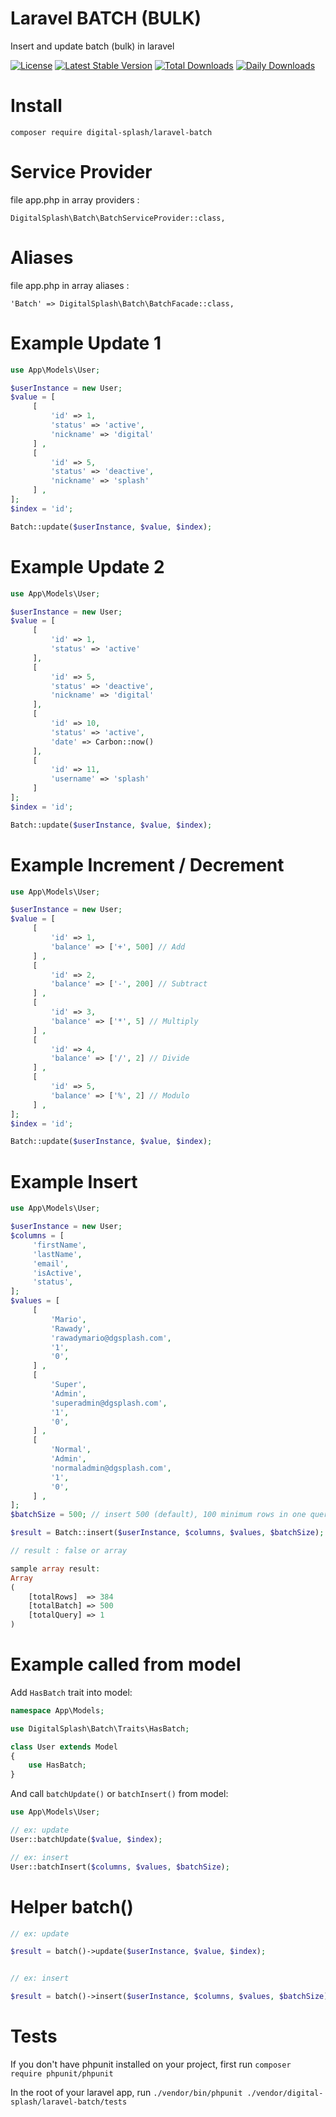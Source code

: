 # Laravel BATCH (BULK)
Insert and update batch (bulk) in laravel

[![License](https://poser.pugx.org/digital-splash/laravel-batch/license)](https://packagist.org/packages/digital-splash/laravel-batch)
[![Latest Stable Version](https://poser.pugx.org/digital-splash/laravel-batch/v/stable)](https://packagist.org/packages/digital-splash/laravel-batch)
[![Total Downloads](https://poser.pugx.org/digital-splash/laravel-batch/downloads)](https://packagist.org/packages/digital-splash/laravel-batch)
[![Daily Downloads](https://poser.pugx.org/digital-splash/laravel-batch/d/daily)](https://packagist.org/packages/digital-splash/laravel-batch)


# Install
`composer require digital-splash/laravel-batch`

# Service Provider
file app.php in array providers :

`DigitalSplash\Batch\BatchServiceProvider::class,`

# Aliases
file app.php in array aliases :

`'Batch' => DigitalSplash\Batch\BatchFacade::class,`

# Example Update 1

```php
use App\Models\User;

$userInstance = new User;
$value = [
     [
         'id' => 1,
         'status' => 'active',
         'nickname' => 'digital'
     ] ,
     [
         'id' => 5,
         'status' => 'deactive',
         'nickname' => 'splash'
     ] ,
];
$index = 'id';

Batch::update($userInstance, $value, $index);
```

# Example Update 2

```php
use App\Models\User;

$userInstance = new User;
$value = [
     [
         'id' => 1,
         'status' => 'active'
     ],
     [
         'id' => 5,
         'status' => 'deactive',
         'nickname' => 'digital'
     ],
     [
         'id' => 10,
         'status' => 'active',
         'date' => Carbon::now()
     ],
     [
         'id' => 11,
         'username' => 'splash'
     ]
];
$index = 'id';

Batch::update($userInstance, $value, $index);
```

# Example Increment / Decrement

```php
use App\Models\User;

$userInstance = new User;
$value = [
     [
         'id' => 1,
         'balance' => ['+', 500] // Add
     ] ,
     [
         'id' => 2,
         'balance' => ['-', 200] // Subtract
     ] ,
     [
         'id' => 3,
         'balance' => ['*', 5] // Multiply
     ] ,
     [
         'id' => 4,
         'balance' => ['/', 2] // Divide
     ] ,
     [
         'id' => 5,
         'balance' => ['%', 2] // Modulo
     ] ,
];
$index = 'id';

Batch::update($userInstance, $value, $index);
```

# Example Insert

```php
use App\Models\User;

$userInstance = new User;
$columns = [
     'firstName',
     'lastName',
     'email',
     'isActive',
     'status',
];
$values = [
     [
         'Mario',
         'Rawady',
         'rawadymario@dgsplash.com',
         '1',
         '0',
     ] ,
     [
         'Super',
         'Admin',
         'superadmin@dgsplash.com',
         '1',
         '0',
     ] ,
     [
         'Normal',
         'Admin',
         'normaladmin@dgsplash.com',
         '1',
         '0',
     ] ,
];
$batchSize = 500; // insert 500 (default), 100 minimum rows in one query

$result = Batch::insert($userInstance, $columns, $values, $batchSize);
```


```php
// result : false or array

sample array result:
Array
(
    [totalRows]  => 384
    [totalBatch] => 500
    [totalQuery] => 1
)
```

# Example called from model

Add `HasBatch` trait into model:

```php
namespace App\Models;

use DigitalSplash\Batch\Traits\HasBatch;

class User extends Model
{
    use HasBatch;
}
```

And call `batchUpdate()` or `batchInsert()` from model:

```php
use App\Models\User;

// ex: update
User::batchUpdate($value, $index);

// ex: insert
User::batchInsert($columns, $values, $batchSize);
```

# Helper batch()

```php
// ex: update

$result = batch()->update($userInstance, $value, $index);


// ex: insert

$result = batch()->insert($userInstance, $columns, $values, $batchSize);
```

# Tests
If you don't have phpunit installed on your project, first run `composer require phpunit/phpunit`

In the root of your laravel app, run `./vendor/bin/phpunit ./vendor/digital-splash/laravel-batch/tests`
